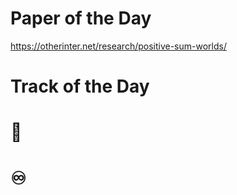 # Paper of the Day
https://otherinter.net/research/positive-sum-worlds/

# Track of the Day
# 🍉
# ♾
